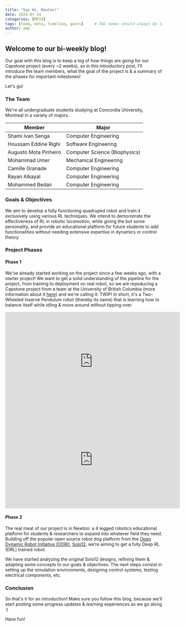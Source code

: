```yaml
---
title: "Say Hi, Newton!"
date: 2024-07-24
categories: [META]
tags: [team, meta, timeline, goals]     # TAG names should always be lowercase
author: amp
---
```


## Welcome to our bi-weekly blog!

Our goal with this blog is to keep a log of how things are going for our Capstone project (every ~2 weeks), so in this introductory post, I'll introduce the team members, what the goal of the project is & a summary of the phases for important milestones!

Let's go!

### The Team

We're all undergraduate students studying at Concordia University, Montreal in a variety of majors.

| Member      | Major |
| ------ | ----- |
| Shami Ivan Senga | Computer Engineering |
| Houssam Eddine Righi | Software Engineering |
| Augusto Mota Pinheiro | Computer Science (Biophysics) |
| Mohammad Umer | Mechanical Engineering |
| Camille Granade | Computer Engineering |
| Rayan Alkayal | Computer Engineering |
| Mohammed Bedair | Computer Engineering |

### Goals & Objectives

We aim to develop a fully functioning quadruped robot and train it exclusively using various RL techniques. We intend to demonstrate the effectiveness of RL in robotic locomotion, while giving the bot some personality, and provide an educational platform for future students to add functionalities without needing extensive expertise in dynamics or control theory.

### Project Phases

#### Phase 1
We've already started working on the project since a few weeks ago, with a starter project! We want to get a solid understanding of the pipeline for the project, from training to deployment on real robot, so we are repoducing a Capstone project from a team at the University of British Columbia (more information about it [here](https://jonah-gourlay44.github.io/gym2real/)) and we're calling it: TWIP! In short, it's a Two-Wheeled Inserve Pendulum robot (thereby its name) that is learning how to balance itself while idling & move around without tipping over.

<iframe width="560" height="315" src="https://www.youtube.com/embed/huhGoARHaEw?si=dOkc-cBJw2jWvxHo" title="YouTube video player" frameborder="0" allow="accelerometer; autoplay; clipboard-write; encrypted-media; gyroscope; picture-in-picture; web-share" referrerpolicy="strict-origin-when-cross-origin" allowfullscreen></iframe>
<iframe width="560" height="315" src="https://www.youtube.com/embed/_UUag1xtsHA?si=pbLMAOQYGroz8Zw3" title="YouTube video player" frameborder="0" allow="accelerometer; autoplay; clipboard-write; encrypted-media; gyroscope; picture-in-picture; web-share" referrerpolicy="strict-origin-when-cross-origin" allowfullscreen></iframe>

#### Phase 2
The real meat of our project is in Newton: a 4 legged robotics educational platform for students & researchers to expand into whatever field they need. Building off the popular open source robot dog platform from the [Open Dynamic Robot Initiative (ODRI)](https://open-dynamic-robot-initiative.github.io/), [Solo12](https://solo.pal-robotics.com/solo), we’re aiming to get a fully Deep RL (DRL) trained robot.

We have started analyzing the original Solo12 designs, refining them & adapting some concepts to our goals & objectives. The next steps consist in setting up the simulation environments, designing control systems, testing electrical components, etc.

### Conclusion

So that's it for an introduction! Make sure you follow this blog, because we'll start posting some progress updates & _learning_ experiences as we go along :)

Have fun!
